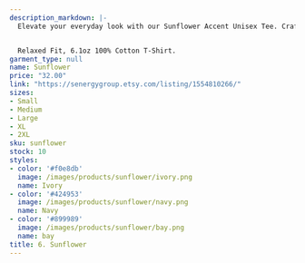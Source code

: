 ```yaml
---
description_markdown: |-
  Elevate your everyday look with our Sunflower Accent Unisex Tee. Crafted for comfort and style, it seamlessly fits any wardrobe, whether you're dressing up or down. Ideal for sunflower enthusiasts or those seeking a drop of sunshine in their wardrobe. Made with 100% cotton, ensuring a soft touch and durability. Suitable for all genders and available in various sizes.


  Relaxed Fit, 6.1oz 100% Cotton T-Shirt.
garment_type: null
name: Sunflower
price: "32.00"
link: "https://senergygroup.etsy.com/listing/1554810266/"
sizes:
- Small
- Medium
- Large
- XL
- 2XL
sku: sunflower
stock: 10
styles:
- color: '#f0e8db'
  image: /images/products/sunflower/ivory.png
  name: Ivory
- color: '#424953'
  image: /images/products/sunflower/navy.png
  name: Navy
- color: '#899989'
  image: /images/products/sunflower/bay.png
  name: bay
title: 6. Sunflower
---
```

